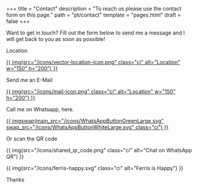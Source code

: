 +++
title = "Contact"
description = "To reach us please use the contact form on this page."
path = "pt/contact"
template = "pages.html"
draft = false
+++
<p>Want to get in touch? Fill out the form below to send me a message and I will get back to you as soon as possible!</p>

<p>Location</p>

<a aria-label="" href="https://maps.app.goo.gl/2jhxeaV6scHKJsFY9">
{{ img(src="/icons/vector-location-icon.png" class="ci" alt="Location" w="150" h="200") }}
<a />

<p>Send me an E-Mail</p>

<a aria-label="" href="mailto:ngawang.monlam@gmail.com">
{{ img(src="/icons/mail-icon.png" class="ci" alt="Location" w="150" h="200") }}
<a />

<p>Call me on Whatsapp, here. </p>

<a aria-label="Chat on WhatsApp" href="https://wa.me/5511933014430">
{{ imgswap(main_src="/icons/WhatsAppButtonGreenLarge.svg" swap_src="/icons/WhatsAppButtonWhiteLarge.svg" class="ci") }}
<a />

<p>Or scan the QR code</p>

{{ img(src="/icons/shared_qr_code.png" class="ci" alt="Chat on WhatsApp QR") }}

{{ img(src="/icons/ferris-happy.svg" class="ci" alt="Ferris is Happy") }}

<p>Thanks</p>
